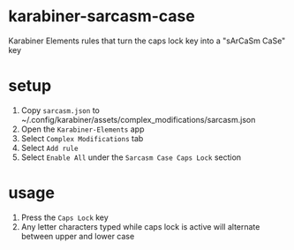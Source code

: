 # karabiner-sarcasm-case
Karabiner Elements rules that turn the caps lock key into a "sArCaSm CaSe" key

# setup
1. Copy `sarcasm.json` to ~/.config/karabiner/assets/complex_modifications/sarcasm.json
2. Open the `Karabiner-Elements` app
3. Select `Complex Modifications` tab
4. Select `Add rule`
5. Select `Enable All` under the `Sarcasm Case Caps Lock` section

# usage
1. Press the `Caps Lock` key
2. Any letter characters typed while caps lock is active will alternate between upper and lower case
